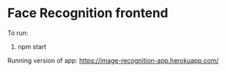 # Face Recognition frontend

To run:
1. npm start

Running version of app:
https://image-recognition-app.herokuapp.com/